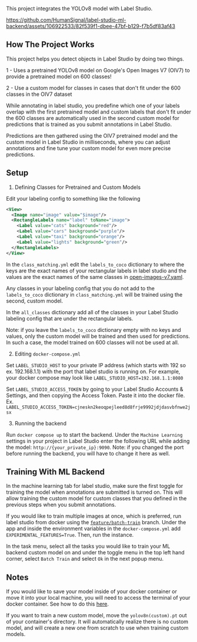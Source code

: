 This project integrates the YOLOv8 model with Label Studio.



https://github.com/HumanSignal/label-studio-ml-backend/assets/106922533/82f539f1-dbee-47bf-b129-f7b5df83af43



## How The Project Works

This project helps you detect objects in Label Studio by doing two things.

1 - Uses a pretrained YOLOv8 model on Google's Open Images V7 (OIV7) to provide a pretrained model on 600 classes!

2 - Use a custom model for classes in cases that don't fit under the 600 classes in the OIV7 dataset

While annotating in label studio, you predefine which one of your labels overlap with the first pretrained model and custom labels that don't fit under the 600 classes are automatically used in the second custom model for predictions that is trained as you submit annotations in Label Studio. 

Predictions are then gathered using the OIV7 pretrained model and the custom model in Label Studio in milliseconds, where you can adjust annotations and fine tune your custom model for even more precise predictions. 


## Setup

1. Defining Classes for Pretrained and Custom Models

Edit your labeling config to something like the following

```xml
<View>
  <Image name="image" value="$image"/>
  <RectangleLabels name="label" toName="image">
    <Label value="cats" background="red"/>
    <Label value="cars" background="purple"/>
    <Label value="taxi" background="orange"/>
    <Label value="lights" background="green"/>
  </RectangleLabels>
</View>
```

In the `class_matching.yml` edit the `labels_to_coco` dictionary to where the keys are the exact names of your rectangular labels in label studio and the values are the exact names of the same classes in [open-images-v7.yaml](https://github.com/ultralytics/ultralytics/blob/main/ultralytics/cfg/datasets/open-images-v7.yaml).

Any classes in your labeling config that you do not add to the `labels_to_coco` dictionary in `class_matching.yml` will be trained using the second, custom model.

In the `all_classes` dictionary add all of the classes in your Label Studio labeling config that are under the rectangular labels.

Note: if you leave the `labels_to_coco` dictionary empty with no keys and values, only the custom model will be trained and then used for predictions. In such a case, the model trained on 600 classes will not be used at all.

2. Editing `docker-compose.yml`

Set `LABEL_STUDIO_HOST` to your private IP address (which starts with 192 so ex. 192.168.1.1) with the port that label studio is running on. For example, your docker compose may look like `LABEL_STUDIO_HOST=192.168.1.1:8080`

Set `LABEL_STUDIO_ACCESS_TOKEN` by going to your Label Studio Accounts & Settings, and then copying the Access Token. Paste it into the docker file. Ex. `LABEL_STUDIO_ACCESS_TOKEN=cjneskn2keoqpejleed8d8frje9992jdjdasvbfnwe2jsx`

3. Running the backend

Run `docker compose up` to start the backend. Under the `Machine Learning` settings in your project in Label Studio enter the following URL while adding the model: `http://{your_private_ip}:9090`. Note: if you changed the port before running the backend, you will have to change it here as well. 

## Training With ML Backend

In the machine learning tab for label studio, make sure the first toggle for training the model when annotations are submitted is turned on. This will allow training the custom model for custom classes that you defined in the previous steps when you submit annotations. 

If you would like to train multiple images at once, which is preferred, run label studio from docker using the [`feature/batch-train`](https://github.com/HumanSignal/label-studio/tree/feature/batch-train) branch. Under the app and inside the environment variables in the `docker-compose.yml` add `EXPERIMENTAL_FEATURES=True`. Then, run the instance.

In the task menu, select all the tasks you would like to train your ML backend custom model on and under the toggle menu in the top left hand corner, select `Batch Train` and select `Ok` in the next popup menu. 


## Notes

If you would like to save your model inside of your docker container or move it into your local machine, you will need to access the terminal of your docker container. See how to do this [here](https://stackoverflow.com/a/30173220).

If you want to train a new custom model, move the `yolov8n(custom).pt` out of your container's directory. It will automatically realize there is no custom model, and will create a new one from scratch to use when training custom models. 
